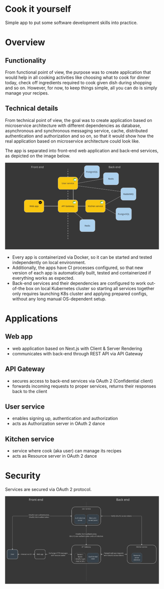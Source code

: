 # Cook it yourself

Simple app to put some software development skills into practice.

# Overview

## Functionality

From functional point of view, the purpose was to create application that would help in all cooking activities like choosing what to cook for dinner today, check off ingredients required to cook given dish during shopping and so on. 
However, for now, to keep things simple, all you can do is simply manage your recipes.

## Technical details

From technical point of view, the goal was to create application based on microservice architecture with different dependencies as database, asynchronous and synchronous messaging service, cache, distributed authentication and authorization and so on, so that it would show how the real application based on microservice architecture could look like.

The app is separated into front-end web application and back-end services, as depicted on the image below.

![High level architecture](./images/high-level-architecture.jpg)

- Every app is containerized via Docker, so it can be started and tested independently on local environment.
- Additionally, the apps have CI processes configured, so that new version of each app is automatically built, tested and containerized if everything works as expected.
- Back-end services and their dependencies are configured to work out-of-the box on local Kubernetes cluster so starting all services together only requires launching K8s cluster and applying prepared configs, without any long manual OS-dependent setup.

# Applications

## Web app

- web application based on Next.js with Client & Server Rendering 
- communicates with back-end through REST API via API Gateway

## API Gateway

- secures access to back-end services via OAuth 2 (Confidential client)
- forwards incoming requests to proper services, returns their responses back to the client

## User service

- enables signing up, authentication and authorization
- acts as Authorization server in OAuth 2 dance

## Kitchen service

- service where cook (aka user) can manage its recipes
- acts as Resource server in OAuth 2 dance

# Security

Services are secured via OAuth 2 protocol.

![Security](./images/security.png)




